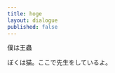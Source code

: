 ```yaml
---
title: hoge
layout: dialogue
published: false
---
```


<div class="right">
  <p class="bl">
    僕は王蟲
  </p>
</div>

<div class="left">
  <p class="bl">
    ぼくは猫。ここで先生をしているよ。
  </p>
</div>

<div class="right">
  <p class="bl">

  </p>
</div>
